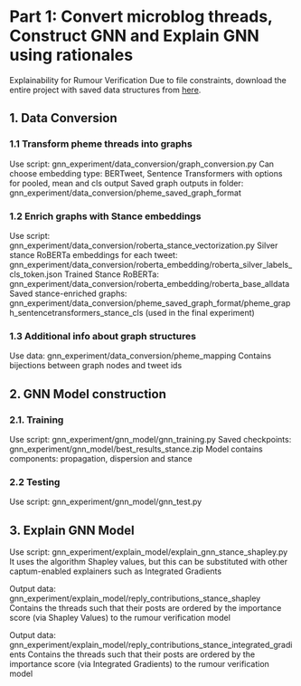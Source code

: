# Part 1: Convert microblog threads, Construct GNN and Explain GNN using rationales
Explainability for Rumour Verification
Due to file constraints, download the entire project with saved data structures from [here](https://drive.google.com/file/d/1QVA6bfunNu-dx-cd-Qkbcx-0NErWhD7s/view?usp=drive_link).


## 1. Data Conversion

### 1.1 Transform pheme threads into graphs 
Use script: gnn_experiment/data_conversion/graph_conversion.py
Can choose embedding type: BERTweet, Sentence Transformers with options for pooled, mean and cls output
Saved graph outputs in folder: gnn_experiment/data_conversion/pheme_saved_graph_format

### 1.2 Enrich graphs with Stance embeddings
Use script: gnn_experiment/data_conversion/roberta_stance_vectorization.py
Silver stance RoBERTa embeddings for each tweet: gnn_experiment/data_conversion/roberta_embedding/roberta_silver_labels_cls_token.json
Trained Stance RoBERTa: gnn_experiment/data_conversion/roberta_embedding/roberta_base_alldata
Saved stance-enriched graphs: gnn_experiment/data_conversion/pheme_saved_graph_format/pheme_graph_sentencetransformers_stance_cls (used in the final experiment)

### 1.3 Additional info about graph structures
Use data: gnn_experiment/data_conversion/pheme_mapping
Contains bijections between graph nodes and tweet ids 


## 2. GNN Model construction

### 2.1. Training
Use script: gnn_experiment/gnn_model/gnn_training.py
Saved checkpoints: gnn_experiment/gnn_model/best_results_stance.zip
Model contains components: propagation, dispersion and stance

### 2.2 Testing
Use script: gnn_experiment/gnn_model/gnn_test.py


## 3. Explain GNN Model
Use script: gnn_experiment/explain_model/explain_gnn_stance_shapley.py
It uses the algorithm Shapley values, but this can be substituted with other captum-enabled explainers such as Integrated Gradients

Output data: gnn_experiment/explain_model/reply_contributions_stance_shapley
Contains the threads such that their posts are ordered by the importance score (via Shapley Values) to the rumour verification model

Output data: gnn_experiment/explain_model/reply_contributions_stance_integrated_gradients
Contains the threads such that their posts are ordered by the importance score (via Integrated Gradients) to the rumour verification model

